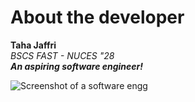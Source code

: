 # About the developer
**Taha Jaffri**\
*BSCS FAST - NUCES "28*\
***An aspiring software engineer!***


![Screenshot of a software engg](https://images.cointelegraph.com/cdn-cgi/image/format=auto,onerror=redirect,quality=90,width=1434/https://s3.cointelegraph.com/uploads/2023-01/158029af-a86a-402f-a5b5-e915cc69f138.JPG)
